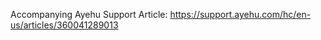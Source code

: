 Accompanying Ayehu Support Article: <a href="https://support.ayehu.com/hc/en-us/articles/360041289013">https://support.ayehu.com/hc/en-us/articles/360041289013</a>
